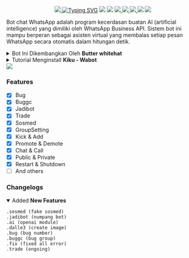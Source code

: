 <p align="center">
<a href="https://telegra.ph/file/20240611_181516_613.jpg"><img src="https://telegra.ph/file/20240611_181516_613.jpg"</a>
<a href="https://git.io/typing-svg"><img src="https://readme-typing-svg.herokuapp.com?font=Orbitron&size=28&duration=3000&pause=1000&color=964B00&width=456&lines=Butter+Whitehat+BOT;CREATED+BY+BUTTER+WHITEHAT" alt="Typing SVG" /></a>
<img src="https://img.shields.io/badge/rating-★★★★★-brightgreen"/>
<img src="https://badges.frapsoft.com/os/v1/open-source.svg?v=103)](https://github.com/ellerbrock/open-source-badges"/>
<a href="https://github.com/Butter-whitehat/Kiku"><img src="https://img.shields.io/github/watchers/Butter-whitehat/Kiku.svg"</a>
<a href="https://github.com/Butter-whitehat/Kiku"><img src="https://img.shields.io/github/stars/Butter-whitehat/Kiku.svg"</a>
<a href="https://github.com/Butter-whitehat/Kiku"><img src="https://img.shields.io/github/forks/Butter-Whitehat/Kiku.svg"</a>
<a href="https://github.com/Butter-whitehat/Kiku"><img src="https://img.shields.io/github/repo-size/Butter-whitehat/Kiku.svg"></a>
<img src="https://raw.githubusercontent.com/andreasbm/readme/master/assets/lines/colored.png"/>

Bot chat WhatsApp adalah program kecerdasan buatan AI (artificial intelligence) yang dimiliki oleh WhatsApp Business API. Sistem bot ini mampu berperan sebagai asisten virtual yang membalas setiap pesan WhatsApp secara otomatis dalam hitungan detik.

<details close="close">
<summary>Bot Ini Dikembangkan Oleh <b>Butter whitehat</b></summary>
<a href="http://wa.me/6288983236739"><img src="https://img.shields.io/badge/Whatsapp-30302f?style=flat&logo=whatsapp"></a>
<a href="http://www.instagram.com/butterwhitehat"><img src="https://img.shields.io/badge/Instagram-30302f?style=flat&logo=instagram"></a>
</details><details close="close"><summary>Tutorial Menginstall <b>Kiku - Wabot</b></summary>

- `Select The Language`

`you can choose Indonesian or English`
<details close="close">
<summary><i><b>Indonesian</b></i></summary>

***
### 1. Install Aplikasi [Termux](https://f-droid.org/repo/com.termux_118.apk)
> Setelah Install Aplikasi Termux, Silahkan Salin Teks Dibawah, Setelah Disalin Tempel Di Aplikasi Termux.
```
pkg update -y;pkg upgrade -y;pkg install nodejs -y;pkg install git -y;git clone https://github.com/Butter-Whitehat/Kiku.git && cd Kiku;rm -rf session.json;node index
```
### 2. Pairing Code
> Setelah Menempel Nomer Kalian Ke Termux/Panel, Nanti Akan Muncul Code Pairingnya, Kalian Bisa Masukan Code Tersebut Di Whatsapp Kalian.
### 3. Catatan
> Saya Sarankan Jangan Menggunakan Whatsapp/Nomor Pribadi
***
</details><details close="close"><summary><i><b>English</b></i></summary>

***
### 1. Install The [Termux](https://f-droid.org/repo/com.termux_118.apk) App
> After Installing The Termux Application, Please Copy The Text Below, After Copying Paste In The Termux Application.
```
pkg update -y;pkg upgrade -y;pkg install nodejs -y;pkg install git -y;git clone https://github.com/Butter-Whitehat/Kiku.git && cd Kiku;rm -rf session.json;node index
```
### 2. Pairing Code
> After pasting your number into Termux/Panel, the pairing code will appear, you can enter the code in your WhatsApp.
### 3. Note
> I Suggest Don't Use Whatsapp/Personal Number
***
</details></details>
<img src="https://raw.githubusercontent.com/andreasbm/readme/master/assets/lines/colored.png"/>

### Features
- [x] Bug
- [x] Buggc
- [x] Jadibot
- [x] Trade
- [x] Sosmed
- [x] GroupSetting
- [x] Kick & Add
- [x] Promote & Demote
- [x] Chat & Call
- [x] Public & Private
- [x] Restart & Shutdown
- [ ] And others

### Changelogs
<details open="open"><summary>Added <b>New Features</b></summary>

```
.sosmed (fake sosmed)
.jadibot (numpang bot)
.ai (openai module)
.dalle3 (create image)
.bug (bug number)
.buggc (bug group)
.fix (fixed all error)
.trade (ongoing)
```
</details>

